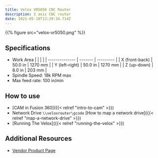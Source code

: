 ```yaml
---
title: Velox VR5050 CNC Router
description: 3 axis CNC router
date: 2021-05-10T13:29:34.714Z
---
```

{{% figure src="velox-vr5050.png" %}}

## Specifications

* Work Area
  |                |         |           |
  | -------------- | ------- | --------- |
  | X (front-back) | 50.0 in | 1270 mm   |
  | Y (left-right) | 50.0 in | 1270 mm   |
  | Z (up-down)    |  8.0 in |  203 mm   |
* Spindle Speed: 18k RPM max
* Max feed rate: 100 in/min

## How to use

* [CAM in Fusion 360]({{< relref "intro-to-cam" >}})
* Network Drive `\\veloxrouter\gcode` [How to map a network drive]({{< relref "map-a-network-drive" >}})
* [Running The Velox]({{< relref "running-the-velox" >}})

## Additional Resources

* [Vendor Product Page](https://www.veloxcncrouters.com/5050-cnc-router-4x4)